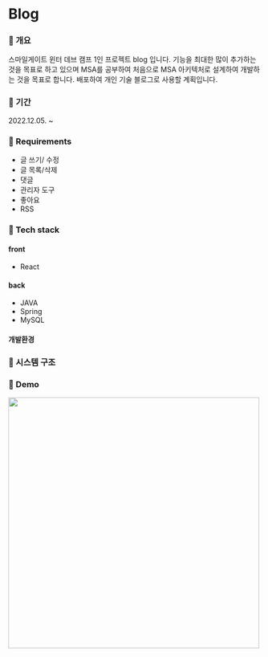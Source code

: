 # Blog 

### 📒 개요
스마일게이트 윈터 데브 캠프 1인 프로젝트 blog 입니다. 기능을 최대한 많이 추가하는 것을 목표로 하고 있으며 MSA를 공부하여 처음으로 MSA 아키텍처로 설계하여 개발하는 것을 목표로 합니다. 배포하여 개인 기술 블로그로 사용할 계획입니다.
### 📗 기간
2022.12.05. ~
### 📙 Requirements
- 글 쓰기/ 수정
- 글 목록/삭제
- 댓글
- 관리자 도구
- 좋아요
- RSS

### 📘 Tech stack
#### front
- React

#### back
- JAVA
- Spring
- MySQL


#### 개발환경


### 📔 시스템 구조



### 📔 Demo
<img src="https://user-images.githubusercontent.com/84880886/205682962-058295d1-02b6-4b13-be07-3ff20414c47e.png" width="500px"/>
